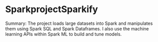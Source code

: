 # SparkprojectSparkify

Summary: The project loads large datasets into Spark and manipulates them using Spark SQL and Spark Dataframes.
I also use the machine learning APIs within Spark ML to build and tune models.
